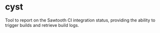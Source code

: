 # cyst
Tool to report on the Sawtooth CI integration status, providing the ability to trigger builds and retrieve build logs. 
